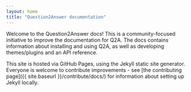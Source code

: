 ```yaml
---
layout: home
title: "Question2Answer documentation"
---
```


Welcome to the Question2Answer docs! This is a community-focused initiative to improve the documentation for Q2A. The docs contains information about installing and using Q2A, as well as developing themes/plugins and an API reference.

This site is hosted via GitHub Pages, using the Jekyll static site generator. Everyone is welcome to contribute improvements - see [the contributing page]({{ site.baseurl }}/contribute/docs/) for information about setting up Jekyll locally.
